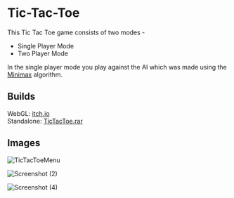 # Tic-Tac-Toe
This Tic Tac Toe game consists of two modes - 
* Single Player Mode
* Two Player Mode 

In the single player mode you play against the AI which was made using the [Minimax](https://en.wikipedia.org/wiki/Minimax) algorithm.

## Builds
WebGL: [itch.io](https://randomystic.itch.io/tic-tac-toe-with-ai) <br />
Standalone: [TicTacToe.rar](https://github.com/pratik-dhende/Tic-Tac-Toe/releases)

## Images
![TicTacToeMenu](https://user-images.githubusercontent.com/55596801/142181847-88506ab3-3c14-4b23-bcb8-25159ba828a2.png)

![Screenshot (2)](https://user-images.githubusercontent.com/55596801/142181874-9a5b1e88-1fcc-40f9-8f8f-259d0d9e52de.png)

![Screenshot (4)](https://user-images.githubusercontent.com/55596801/142182097-9a1ce054-aaa6-43e0-8d64-5f103fd59ddf.png)


